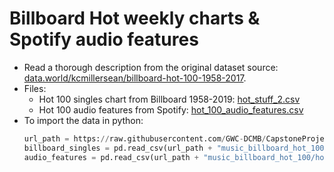 # Billboard Hot weekly charts & Spotify audio features

- Read a thorough description from the original dataset source: [data.world/kcmillersean/billboard-hot-100-1958-2017](https://data.world/kcmillersean/billboard-hot-100-1958-2017). 
- Files:
    - Hot 100 singles chart from Billboard 1958-2019: [hot_stuff_2.csv](hot_stuff_2.csv)
    - Hot 100 audio features from Spotify: [hot_100_audio_features.csv](hot_100_audio_features.csv)
- To import the data in python:
    ```python
    url_path = https://raw.githubusercontent.com/GWC-DCMB/CapstoneProject/master/datasets/
    billboard_singles = pd.read_csv(url_path + "music_billboard_hot_100/hot_stuff_2.csv")
    audio_features = pd.read_csv(url_path + "music_billboard_hot_100/hot_100_audio_features.csv")
    ```
